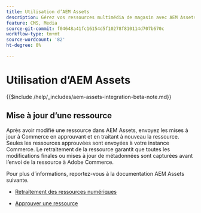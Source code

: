 ```yaml
---
title: Utilisation d’AEM Assets
description: Gérez vos ressources multimédia de magasin avec AEM Assets.
feature: CMS, Media
source-git-commit: f04648a41fc16154d5f10278f810114d707b670c
workflow-type: tm+mt
source-wordcount: '82'
ht-degree: 0%

---
```


# Utilisation d’AEM Assets

{{$include /help/_includes/aem-assets-integration-beta-note.md}}

## Mise à jour d’une ressource

Après avoir modifié une ressource dans AEM Assets, envoyez les mises à jour à Commerce en approuvant et en traitant à nouveau la ressource. Seules les ressources approuvées sont envoyées à votre instance Commerce. Le retraitement de la ressource garantit que toutes les modifications finales ou mises à jour de métadonnées sont capturées avant l’envoi de la ressource à Adobe Commerce.

Pour plus d’informations, reportez-vous à la documentation AEM Assets suivante.

- [Retraitement des ressources numériques](https://experienceleague.adobe.com/en/docs/experience-manager-cloud-service/content/assets/manage/reprocessing)

- [Approuver une ressource](https://experienceleague.adobe.com/en/docs/experience-manager-cloud-service/content/assets/dynamicmedia/dynamic-media-open-apis/approve-assets)

